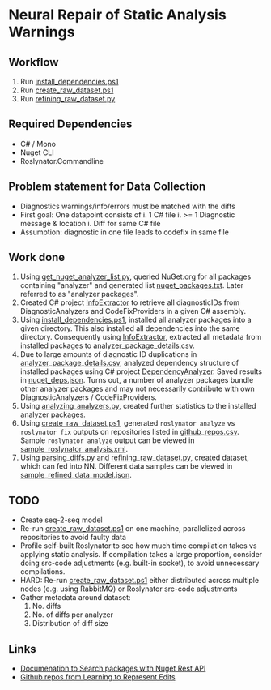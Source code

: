 # Neural Repair of Static Analysis Warnings

## Workflow

1. Run [install_dependencies.ps1](install_dependencies.ps1)
2. Run [create_raw_dataset.ps1](create_raw_dataset.ps1)
3. Run [refining_raw_dataset.py](refining_raw_dataset.py)

## Required Dependencies

* C# / Mono
* Nuget CLI
* Roslynator.Commandline

## Problem statement for Data Collection

* Diagnostics warnings/info/errors must be matched with the diffs
* First goal: One datapoint consists of
    i. 1 C# file
    i. >= 1 Diagnostic message & location
    i. Diff for same C# file
* Assumption: diagnostic in one file leads to codefix in same file

## Work done

1. Using [get_nuget_analyzer_list.py](get_nuget_analyzer_list.py), queried NuGet.org for all packages containing "analyzer" and generated list [nuget_packages.txt](nuget_packages.txt). Later referred to as "analyzer packages".
2. Created C# project [InfoExtractor](AssemblyAnalysis/AssemblyAnalysis/InfoExtractor) to retrieve all diagnosticIDs from DiagnosticAnalyzers and CodeFixProviders in a given C# assembly.
3. Using [install_dependencies.ps1](install_dependencies.ps1), installed all analyzer packages into a given directory. This also installed all dependencies into the same directory. Consequently using [InfoExtractor](AssemblyAnalysis/AssemblyAnalysis/InfoExtractor), extracted all metadata from installed packages to [analyzer_package_details.csv](analyzer_package_details.csv).
4. Due to large amounts of diagnostic ID duplications in [analyzer_package_details.csv](analyzer_package_details.csv), analyzed dependency structure of installed packages using C# project [DependencyAnalyzer](AssemblyAnalysis/AssemblyAnalysis/DependencyAnalyzer). Saved results in [nuget_deps.json](nuget_deps.json). Turns out, a number of analyzer packages bundle other analyzer packages and may not necessarily contribute with own DiagnosticAnalyzers / CodeFixProviders.
5. Using [analyzing_analyzers.py](analyzing_analyzers.py), created further statistics to the installed analyzer packages.
6. Using [create_raw_dataset.ps1](create_raw_dataset.ps1), generated `roslynator analyze` vs `roslynator fix` outputs on repositories listed in [github_repos.csv](github_repos.csv). Sample `roslynator analyze` output can be viewed in [sample_roslynator_analysis.xml](sample_roslynator_analysis.xml).
7. Using [parsing_diffs.py](parsing_diffs.py) and [refining_raw_dataset.py](refining_raw_dataset.py), created dataset, which can fed into NN. Different data samples can be viewed in [sample_refined_data_model.json](sample_refined_data_model.json).

## TODO

* Create seq-2-seq model
* Re-run [create_raw_dataset.ps1](create_raw_dataset.ps1) on one machine, parallelized across repositories to avoid faulty data
* Profile self-built Roslynator to see how much time compilation takes vs applying static analysis. If compilation takes a large proportion, consider doing src-code adjustments (e.g. built-in socket), to avoid unnecessary compilations.
* HARD: Re-run [create_raw_dataset.ps1](create_raw_dataset.ps1) either distributed across multiple nodes (e.g. using RabbitMQ) or Roslynator src-code adjustments
* Gather metadata around dataset:
    1. No. diffs
    1. No. of diffs per analyzer
    1. Distribution of diff size

## Links

* [Documenation to Search packages with Nuget Rest API](https://docs.microsoft.com/en-us/nuget/api/search-query-service-resource)
* [Github repos from Learning to Represent Edits](https://github.com/microsoft/msrc-dpu-learning-to-represent-edits/blob/master/sampled_repos.txt)
